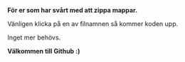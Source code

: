 
**För er som har svårt med att zippa mappar.**

Vänligen klicka på en av filnamnen så kommer koden upp.

Inget mer behövs.

**Välkommen till Github :)**

